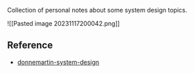 Collection of personal notes about some system design topics.


![[Pasted image 20231117200042.png]]

## Reference
- [donnemartin-system-design](https://github.com/donnemartin/system-design-primer#index-of-system-design-topics)


